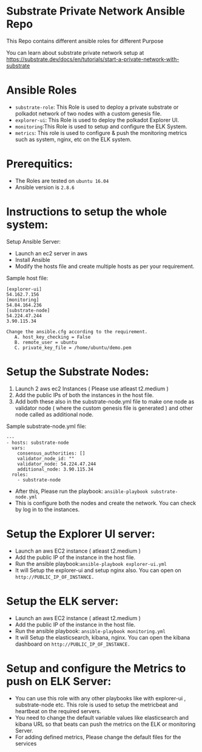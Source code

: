 # Substrate Private Network Ansible Repo

This Repo contains different ansible roles for different Purpose

You can learn about substrate private network setup at https://substrate.dev/docs/en/tutorials/start-a-private-network-with-substrate

# Ansible Roles

* `substrate-role`: This Role is used to deploy a private substrate or polkadot network of two nodes with a custom genesis file.
* `explorer-ui`: This Role is used to deploy the polkadot Explorer UI.
* `monitoring`:This Role is used to setup and configure the ELK System.
* `metrics`: This role is used to configure & push the monitoring metrics such as system, nginx, etc on the ELK system.

# Prerequitics:

* The Roles are tested on `ubuntu 16.04`
* Ansible version is `2.8.6`

# Instructions to setup the whole system:

Setup Ansible Server:

* Launch an ec2 server in aws 
* Install Ansible
* Modify the hosts file and create multiple hosts as per your requirement. 

Sample host file:
```
[explorer-ui]
54.162.7.156
[monitoring]
54.84.164.236
[substrate-node]
54.224.47.244
3.90.115.34 
```
```
Change the ansible.cfg according to the requirement.
   A. host_key_checking = False
   B. remote_user = ubuntu
   C. private_key_file = /home/ubuntu/demo.pem
```
# Setup the Substrate Nodes:
1. Launch 2 aws ec2 Instances ( Please use atleast t2.medium )
2. Add the public IPs of both the instances in the host file.
3. Add both these also in the substrate-node.yml file to make one node as validator node ( where the custom genesis file is generated ) and other node called as additional node.

Sample substrate-node.yml file:

```
---
- hosts: substrate-node
  vars:
    consensus_authorities: []
    validator_node_id: ""
    validator_node: 54.224.47.244
    additional_node: 3.90.115.34
  roles:
    - substrate-node
```
* After this, Please run the playbook: `ansible-playbook substrate-node.yml`
* This is configure both the nodes and create the network. You can check by log in to the instances.

# Setup the Explorer UI server:
* Launch an aws EC2 instance ( atleast t2.medium )
* Add the public IP of the instance in the host file.
* Run the ansible playbook:`ansible-playbook explorer-ui.yml`
* It will Setup the explorer-ui and setup nginx also. You can open on `http://PUBLIC_IP_OF_INSTANCE.`

# Setup the ELK server:
* Launch an aws EC2 instance ( atleast t2.medium )
* Add the public IP of the instance in the host file.
* Run the ansible playbook: `ansible-playbook monitoring.yml`
* It will Setup the elasticsearch, kibana, nginx. You can open the kibana dashboard on `http://PUBLIC_IP_OF_INSTANCE.`

# Setup and configure the Metrics to push on ELK Server:
* You can use this role with any other playbooks like with explorer-ui , substrate-node etc. This role is used to setup the metricbeat and heartbeat on the required servers.
* You need to change the default variable values like elasticsearch and kibana URL so that beats can push the metrics on the ELK or monitoring Server.
* For adding defined metrics, Please change the  default files for the services
